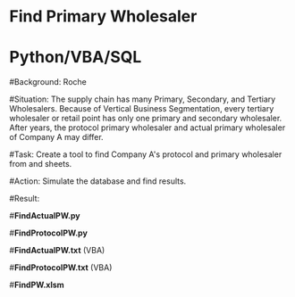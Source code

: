 # Find Primary Wholesaler
# Python/VBA/SQL

#Background: Roche

#Situation: The supply chain has many Primary, Secondary, and Tertiary Wholesalers. Because of Vertical Business Segmentation, every tertiary wholesaler or retail point has only one primary and secondary wholesaler. After years, the protocol primary wholesaler and actual primary wholesaler of Company A may differ.

#Task: Create a tool to find Company A's protocol and primary wholesaler from <Protocol> and <Fact> sheets.

#Action: Simulate the database and find results.

#Result: 

#**FindActualPW.py**

#**FindProtocolPW.py**

#**FindActualPW.txt** (VBA)

#**FindProtocolPW.txt** (VBA)

#**FindPW.xlsm**
